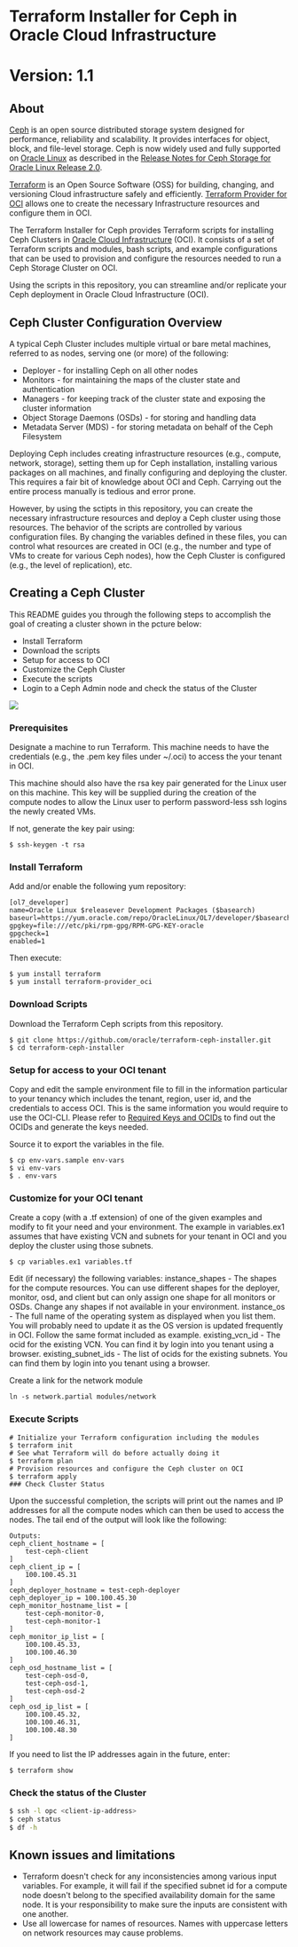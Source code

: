 [terraform]: https://terraform.io
[oracle linux]: https://www.oracle.com/linux/index.html
[ceph]: https://ceph.com/
[ceph rel note]: https://docs.oracle.com/cd/E52668_01/E66514/E66514.pdf
[OCI]: https://cloud.oracle.com/cloud-infrastructure
[oci provider]: https://github.com/oracle/terraform-provider-oci/releases
[SSH key pair]: https://docs.us-phoenix-1.oraclecloud.com/Content/GSG/Tasks/creatingkeys.htm
[API signing]: https://docs.us-phoenix-1.oraclecloud.com/Content/API/Concepts/apisigningkey.htm
[yum terraform]: http://public-yum.oracle.com/repo/OracleLinux/OL7/developer/x86_64/getPackage/terraform-0.11.3-1.el7.x86_64.rpm
[yum oci provider]: http://public-yum.oracle.com/repo/OracleLinux/OL7/developer/x86_64/getPackage/terraform-provider-oci-2.0.7-1.el7.x86_64.rpm
[ocids and keys]: https://docs.us-phoenix-1.oraclecloud.com/Content/API/Concepts/apisigningkey.htm

# Terraform Installer for Ceph in Oracle Cloud Infrastructure
# Version: 1.1

## About

[Ceph][ceph] is an open source distributed storage system designed for performance, reliability and scalability.
It provides interfaces for object, block, and file-level storage.
Ceph is now widely used and fully supported on [Oracle Linux][oracle linux] as described in the [Release Notes for Ceph Storage for Oracle Linux Release 2.0][ceph rel note].

[Terraform][terraform] is an Open Source Software (OSS) for building, changing, and versioning Cloud infrastructure safely and efficiently.
[Terraform Provider for OCI][oci provider] allows one to create the necessary Infrastructure resources and configure them in OCI.

The Terraform Installer for Ceph provides Terraform scripts for installing Ceph Clusters in [Oracle Cloud Infrastructure][OCI] (OCI).
It consists of a set of Terraform scripts and modules, bash scripts, and example configurations that can
be used to provision and configure the resources needed to run a Ceph Storage Cluster on OCI.

Using the scripts in this repository, you can streamline and/or replicate your Ceph deployment in Oracle Cloud Infrastructure (OCI).

## Ceph Cluster Configuration Overview

A typical Ceph Cluster includes multiple virtual or bare metal machines, referred to as nodes, serving one (or more) of the following:
- Deployer - for installing Ceph on all other nodes
- Monitors - for maintaining the maps of the cluster state and  authentication
- Managers - for keeping track of the cluster state and exposing the cluster information
- Object Storage Daemons (OSDs) - for storing and handling data
- Metadata Server (MDS) - for storing metadata on behalf of the Ceph Filesystem

Deploying Ceph includes creating infrastructure resources (e.g., compute, network, storage), setting them up for Ceph installation, installing various packages on all machines,
and finally configuring and deploying the cluster. This requires a fair bit of knowledge about OCI and Ceph. Carrying out the entire process manually is tedious and error prone.

However, by using the sctipts in this repository, you can create the necessary infrastructure resources and deploy a Ceph cluster using those resources.
The behavior of the scripts are controlled by various configuration files. By changing the variables defined in these files, you can control what resources are created in OCI
(e.g., the number and type of VMs to create for various Ceph nodes), how the Ceph Cluster is configured (e.g., the level of replication), etc.


## Creating a Ceph Cluster

This README guides you through the following steps to accomplish the goal of creating a cluster shown in the pcture below:

- Install Terraform
- Download the scripts
- Setup for access to OCI
- Customize the Ceph Cluster
- Execute the scripts
- Login to a Ceph Admin node and check the status of the Cluster

![](./deployment.gif)

### Prerequisites
Designate a machine to run Terraform. This machine needs to have the credentials (e.g., the .pem key files under ~/.oci) to access the your tenant in OCI.

This machine should also have the rsa key pair generated for the Linux user on this machine.
This key will be supplied during the creation of the compute nodes to allow the Linux user to perform password-less ssh logins the newly created VMs.

If not, generate the key pair using:
```
$ ssh-keygen -t rsa
```
### Install Terraform
Add and/or enable the following yum repository:
```
[ol7_developer]
name=Oracle Linux $releasever Development Packages ($basearch)
baseurl=https://yum.oracle.com/repo/OracleLinux/OL7/developer/$basearch/
gpgkey=file:///etc/pki/rpm-gpg/RPM-GPG-KEY-oracle
gpgcheck=1
enabled=1
```
Then execute:
```
$ yum install terraform
$ yum install terraform-provider_oci
```
### Download Scripts
Download the Terraform Ceph scripts from this repository.
```
$ git clone https://github.com/oracle/terraform-ceph-installer.git
$ cd terraform-ceph-installer
```
### Setup for access to your OCI tenant
Copy and edit the sample environment file to fill in the information particular to your tenancy which includes the tenant, region, user id, and the credentials to access OCI.
This is the same information you would require to use the OCI-CLI. Please refer to [Required Keys and OCIDs][ocids and keys] to find out the OCIDs and generate the keys needed.

Source it to export the variables in the file.
```
$ cp env-vars.sample env-vars
$ vi env-vars
$ . env-vars
```

### Customize for your OCI tenant
Create a copy (with a .tf extension) of one of the given examples and modify to fit your need and your environment.
The example in variables.ex1 assumes that have existing VCN and subnets for your tenant in OCI and
you deploy the cluster using those subnets.
```
$ cp variables.ex1 variables.tf
```
Edit (if necessary) the following variables:
instance_shapes - The shapes for the compute resources. You can use different shapes for the deployer, monitor, osd, and client but can only assign one shape for all monitors or OSDs. Change any shapes if not available in your environment.
instance_os - The full name of the operating system as displayed when you list them. You will probably need to update it as the OS version is updated frequently in OCI. Follow the same format included as example.
existing_vcn_id - The ocid for the existing VCN. You can find it by login into you tenant using a browser.
existing_subnet_ids - The list of ocids for the existing subnets. You can find them by login into you tenant using a browser.

Create a link for the network module
```
ln -s network.partial modules/network
```

### Execute Scripts
```
# Initialize your Terraform configuration including the modules
$ terraform init
# See what Terraform will do before actually doing it
$ terraform plan
# Provision resources and configure the Ceph cluster on OCI
$ terraform apply
### Check Cluster Status
```

Upon the successful completion, the scripts will print out the names and IP addresses for all the compute nodes which can then be used to access the nodes.
The tail end of the output will look like the following:

```
Outputs:
ceph_client_hostname = [
    test-ceph-client
]
ceph_client_ip = [
    100.100.45.31
]
ceph_deployer_hostname = test-ceph-deployer
ceph_deployer_ip = 100.100.45.30
ceph_monitor_hostname_list = [
    test-ceph-monitor-0,
    test-ceph-monitor-1
]
ceph_monitor_ip_list = [
    100.100.45.33,
    100.100.46.30
]
ceph_osd_hostname_list = [
    test-ceph-osd-0,
    test-ceph-osd-1,
    test-ceph-osd-2
]
ceph_osd_ip_list = [
    100.100.45.32,
    100.100.46.31,
    100.100.48.30
]
```

If you need to list the IP addresses again in the future, enter:
```
$ terraform show
```


### Check the status of the Cluster

```bash
$ ssh -l opc <client-ip-address>
$ ceph status
$ df -h
```

## Known issues and limitations
* Terraform doesn't check for any inconsistencies among various input variables. For example, it will fail if the specified subnet id for a compute node doesn't belong to the specified availability domain for the same node. It is your responsibility to make sure the inputs are consistent with one another.
* Use all lowercase for names of resources. Names with uppercase letters on network resources may cause problems.

